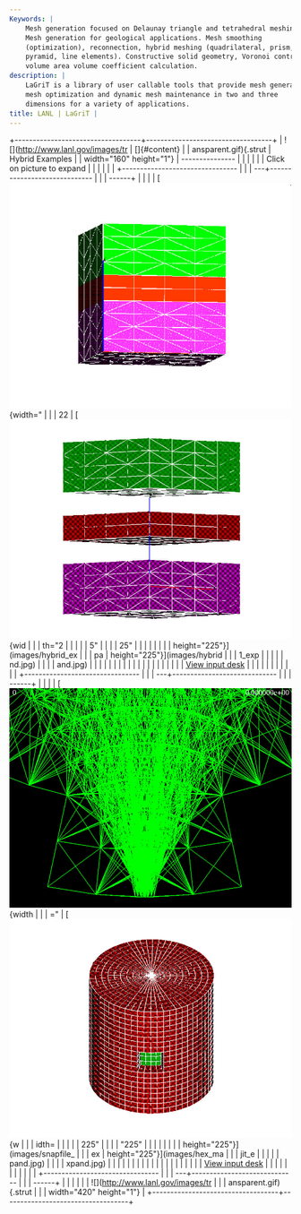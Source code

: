 ```yaml
---
Keywords: |
    Mesh generation focused on Delaunay triangle and tetrahedral meshing.
    Mesh generation for geological applications. Mesh smoothing
    (optimization), reconnection, hybrid meshing (quadrilateral, prism,
    pyramid, line elements). Constructive solid geometry, Voronoi control
    volume area volume coefficient calculation.
description: |
    LaGriT is a library of user callable tools that provide mesh generation,
    mesh optimization and dynamic mesh maintenance in two and three
    dimensions for a variety of applications.
title: LANL | LaGriT |
---
```


<div id="content-org">

+-----------------------------------+-----------------------------------+
| ![](http://www.lanl.gov/images/tr | []{#content}                      |
| ansparent.gif){.strut             | Hybrid Examples                   |
| width="160" height="1"}           | ---------------                   |
|                                   |                                   |
|                                   | Click on picture to expand        |
|                                   |                                   |
|                                   | +-------------------------------- |
|                                   | ---+----------------------------- |
|                                   | ------+                           |
|                                   | | [![](images/hybrid.jpg){width=" |
|                                   | 22 | [![](images/hybrid1.jpg){wid |
|                                   | th="2 |                           |
|                                   | | 5"                              |
|                                   |    | 25"                          |
|                                   |       |                           |
|                                   | | height="225"}](images/hybrid_ex |
|                                   | pa | height="225"}](images/hybrid |
|                                   | 1_exp |                           |
|                                   | | nd.jpg)                         |
|                                   |    | and.jpg)                     |
|                                   |       |                           |
|                                   | |                                 |
|                                   |    |                              |
|                                   |       |                           |
|                                   | | [View input desk](hybrid1.html) |
|                                   |    |                              |
|                                   |       |                           |
|                                   | +-------------------------------- |
|                                   | ---+----------------------------- |
|                                   | ------+                           |
|                                   | | [![](images/snapfile.jpg){width |
|                                   | =" | [![](images/hex_majit.jpg){w |
|                                   | idth= |                           |
|                                   | | 225"                            |
|                                   |    | "225"                        |
|                                   |       |                           |
|                                   | | height="225"}](images/snapfile_ |
|                                   | ex | height="225"}](images/hex_ma |
|                                   | jit_e |                           |
|                                   | | pand.jpg)                       |
|                                   |    | xpand.jpg)                   |
|                                   |       |                           |
|                                   | |                                 |
|                                   |    |                              |
|                                   |       |                           |
|                                   | | [View input desk](hybrid2.html) |
|                                   |    |                              |
|                                   |       |                           |
|                                   | +-------------------------------- |
|                                   | ---+----------------------------- |
|                                   | ------+                           |
|                                   |                                   |
|                                   | ![](http://www.lanl.gov/images/tr |
|                                   | ansparent.gif){.strut             |
|                                   | width="420" height="1"}           |
+-----------------------------------+-----------------------------------+

</div>
